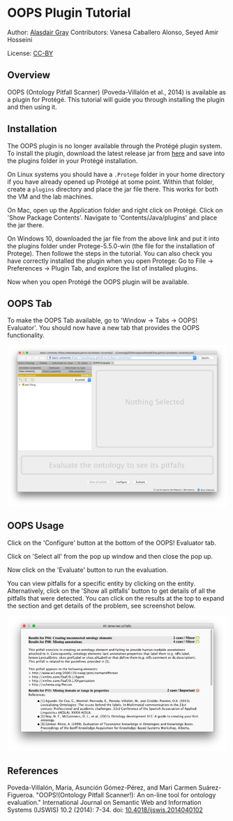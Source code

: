 # OOPS Plugin Tutorial
Author: [Alasdair Gray](http://orcid.org/0000-0002-5711-4872)
Contributors: Vanesa Caballero Alonso, Seyed Amir Hosseini

License: [CC-BY](https://creativecommons.org/licenses/by/4.0/)

## Overview

OOPS (Ontology Pitfall Scanner) (Poveda-Villalón et al., 2014) is available as a plugin for Protégé. This tutorial will guide you through installing the plugin and then using it.

## Installation

The OOPS plugin is no longer available through the Protégé plugin system. To install the plugin, download the latest release jar from [here](https://github.com/lukasged/oops-plugin/releases/tag/v1.0.2) and save into the plugins folder in your Protégé installation.

On Linux systems you should have a `.Protege` folder in your home directory if you have already opened up Protégé at some point. Within that folder, create a `plugins` directory and place the jar file there. This works for both the VM and the lab machines.

On Mac, open up the Application folder and right click on Protégé. Click on 'Show Package Contents'. Navigate to 'Contents/Java/plugins' and place the jar there.

On Windows 10, downloaded the jar file from the above link and put it into the plugins folder under Protege-5.5.0-win (the file for the installation of Protege). Then followe the steps in the tutorial. You can also check you have correctly installed the plugin when you open Protege: Go to File -> Preferences -> Plugin Tab, and explore the list of installed plugins. 

Now when you open Protégé the OOPS plugin will be available.

## OOPS Tab

To make the OOPS Tab available, go to 'Window -> Tabs -> OOPS! Evaluator'. You should now have a new tab that provides the OOPS functionality.

![oopsTab](oopsTab.png)

## OOPS Usage

Click on the 'Configure' button at the bottom of the OOPS! Evaluator tab.

Click on 'Select all' from the pop up window and then close the pop up.

Now click on the 'Evaluate' button to run the evaluation. 

You can view pitfalls for a specific entity by clicking on the entity. Alternatively, click on the 'Show all pitfalls' button to get details of all the pitfalls that were detected. You can click on the results at the top to expand the section and get details of the problem, see screenshot below.

![pitfalls](pitfalls.png)

## References

Poveda-Villalón, María, Asunción Gómez-Pérez, and Mari Carmen Suárez-Figueroa. "OOPS!(Ontology Pitfall Scanner!): An on-line tool for ontology evaluation." International Journal on Semantic Web and Information Systems (IJSWIS) 10.2 (2014): 7-34. doi: [10.4018/ijswis.2014040102](https://doi.org/10.4018/ijswis.2014040102)
